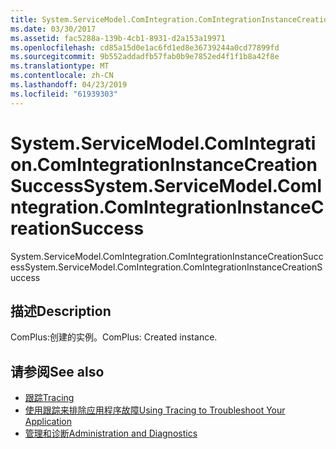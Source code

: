 ```yaml
---
title: System.ServiceModel.ComIntegration.ComIntegrationInstanceCreationSuccess
ms.date: 03/30/2017
ms.assetid: fac5288a-139b-4cb1-8931-d2a153a19971
ms.openlocfilehash: cd85a15d0e1ac6fd1ed8e36739244a0cd77899fd
ms.sourcegitcommit: 9b552addadfb57fab0b9e7852ed4f1f1b8a42f8e
ms.translationtype: MT
ms.contentlocale: zh-CN
ms.lasthandoff: 04/23/2019
ms.locfileid: "61939303"
---
```

# <a name="systemservicemodelcomintegrationcomintegrationinstancecreationsuccess"></a><span data-ttu-id="b013a-102">System.ServiceModel.ComIntegration.ComIntegrationInstanceCreationSuccess</span><span class="sxs-lookup"><span data-stu-id="b013a-102">System.ServiceModel.ComIntegration.ComIntegrationInstanceCreationSuccess</span></span>
<span data-ttu-id="b013a-103">System.ServiceModel.ComIntegration.ComIntegrationInstanceCreationSuccess</span><span class="sxs-lookup"><span data-stu-id="b013a-103">System.ServiceModel.ComIntegration.ComIntegrationInstanceCreationSuccess</span></span>  
  
## <a name="description"></a><span data-ttu-id="b013a-104">描述</span><span class="sxs-lookup"><span data-stu-id="b013a-104">Description</span></span>  
 <span data-ttu-id="b013a-105">ComPlus:创建的实例。</span><span class="sxs-lookup"><span data-stu-id="b013a-105">ComPlus: Created instance.</span></span>  
  
## <a name="see-also"></a><span data-ttu-id="b013a-106">请参阅</span><span class="sxs-lookup"><span data-stu-id="b013a-106">See also</span></span>

- [<span data-ttu-id="b013a-107">跟踪</span><span class="sxs-lookup"><span data-stu-id="b013a-107">Tracing</span></span>](../../../../../docs/framework/wcf/diagnostics/tracing/index.md)
- [<span data-ttu-id="b013a-108">使用跟踪来排除应用程序故障</span><span class="sxs-lookup"><span data-stu-id="b013a-108">Using Tracing to Troubleshoot Your Application</span></span>](../../../../../docs/framework/wcf/diagnostics/tracing/using-tracing-to-troubleshoot-your-application.md)
- [<span data-ttu-id="b013a-109">管理和诊断</span><span class="sxs-lookup"><span data-stu-id="b013a-109">Administration and Diagnostics</span></span>](../../../../../docs/framework/wcf/diagnostics/index.md)
